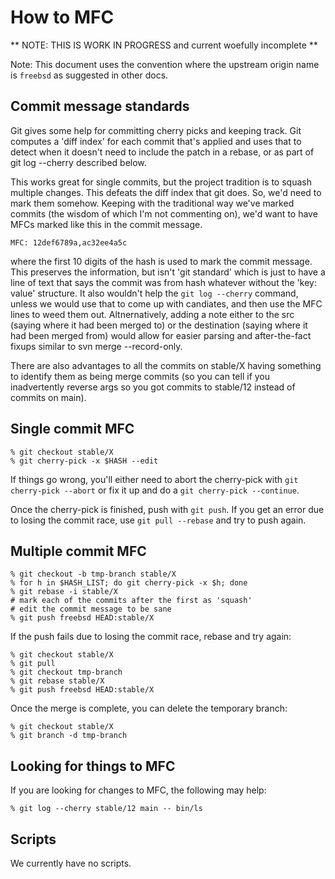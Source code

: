 # How to MFC

** NOTE: THIS IS WORK IN PROGRESS and current woefully incomplete **

Note: This document uses the convention where the upstream origin name
is `freebsd` as suggested in other docs.

## Commit message standards

Git gives some help for committing cherry picks and keeping track. Git computes a 'diff index' for each commit that's applied and uses that to detect when it
doesn't need to include the patch in a rebase, or as part of git log --cherry described below.

This works great for single commits, but the project tradition is to squash multiple changes.
This defeats the diff index that git does. So, we'd need to mark them somehow. Keeping with
the traditional way we've marked commits (the wisdom of which I'm not commenting on), we'd
want to have MFCs marked like this in the commit message.
```
MFC: 12def6789a,ac32ee4a5c
```
where the first 10 digits of the hash is used to mark the commit message. This preserves the information,
but isn't 'git standard' which is just to have a line of text that says the commit was from hash
whatever without the 'key: value' structure. It also wouldn't help the `git log --cherry` command, unless
we would use that to come up with candiates, and then use the MFC lines to weed them out.
Altnernatively, adding a note either to the src (saying where it had been merged to) or the destination
(saying where it had been merged from) would allow for easier parsing and after-the-fact fixups
similar to svn merge --record-only.

There are also advantages to all the commits on stable/X having something to identify them as
being merge commits (so you can tell if you inadvertently reverse args so you got commits to stable/12
instead of commits on main).

## Single commit MFC

```
% git checkout stable/X
% git cherry-pick -x $HASH --edit
```

If things go wrong, you'll either need to abort the cherry-pick with `git cherry-pick --abort` or fix it
up and do a `git cherry-pick --continue`.

Once the cherry-pick is finished, push with `git push`.  If you get an error due to losing the commit race,
use `git pull --rebase` and try to push again.

## Multiple commit MFC

```
% git checkout -b tmp-branch stable/X
% for h in $HASH_LIST; do git cherry-pick -x $h; done
% git rebase -i stable/X
# mark each of the commits after the first as 'squash'
# edit the commit message to be sane
% git push freebsd HEAD:stable/X
```

If the push fails due to losing the commit race, rebase and try again:

```
% git checkout stable/X
% git pull
% git checkout tmp-branch
% git rebase stable/X
% git push freebsd HEAD:stable/X
```

Once the merge is complete, you can delete the temporary branch:

```
% git checkout stable/X
% git branch -d tmp-branch
```

## Looking for things to MFC

If you are looking for changes to MFC, the following may help:
```
% git log --cherry stable/12 main -- bin/ls
```

## Scripts

We currently have no scripts.
